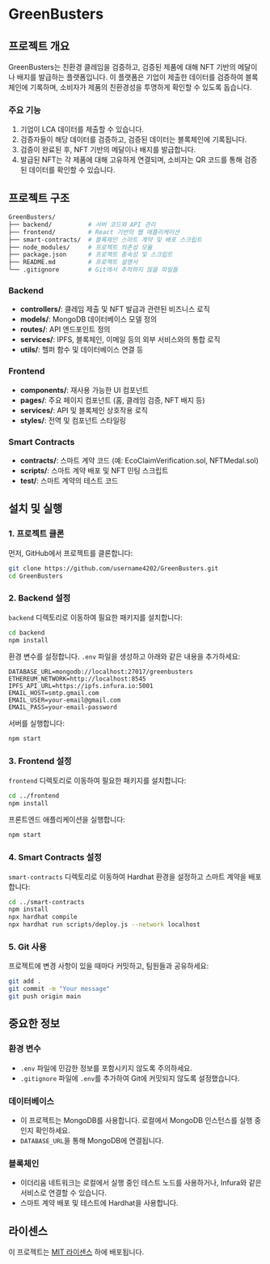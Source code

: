 # GreenBusters

## 프로젝트 개요

GreenBusters는 친환경 클레임을 검증하고, 검증된 제품에 대해 NFT 기반의 메달이나 배지를 발급하는 플랫폼입니다. 이 플랫폼은 기업이 제출한 데이터를 검증하여 블록체인에 기록하며, 소비자가 제품의 친환경성을 투명하게 확인할 수 있도록 돕습니다.

### 주요 기능

1. 기업이 LCA 데이터를 제출할 수 있습니다.
2. 검증자들이 해당 데이터를 검증하고, 검증된 데이터는 블록체인에 기록됩니다.
3. 검증이 완료된 후, NFT 기반의 메달이나 배지를 발급합니다.
4. 발급된 NFT는 각 제품에 대해 고유하게 연결되며, 소비자는 QR 코드를 통해 검증된 데이터를 확인할 수 있습니다.

## 프로젝트 구조

```bash
GreenBusters/
├── backend/          # 서버 코드와 API 관리
├── frontend/         # React 기반의 웹 애플리케이션
├── smart-contracts/  # 블록체인 스마트 계약 및 배포 스크립트
├── node_modules/     # 프로젝트 의존성 모듈
├── package.json      # 프로젝트 종속성 및 스크립트
├── README.md         # 프로젝트 설명서
└── .gitignore        # Git에서 추적하지 않을 파일들
```

### Backend
- **controllers/**: 클레임 제출 및 NFT 발급과 관련된 비즈니스 로직
- **models/**: MongoDB 데이터베이스 모델 정의
- **routes/**: API 엔드포인트 정의
- **services/**: IPFS, 블록체인, 이메일 등의 외부 서비스와의 통합 로직
- **utils/**: 헬퍼 함수 및 데이터베이스 연결 등

### Frontend
- **components/**: 재사용 가능한 UI 컴포넌트
- **pages/**: 주요 페이지 컴포넌트 (홈, 클레임 검증, NFT 배지 등)
- **services/**: API 및 블록체인 상호작용 로직
- **styles/**: 전역 및 컴포넌트 스타일링

### Smart Contracts
- **contracts/**: 스마트 계약 코드 (예: EcoClaimVerification.sol, NFTMedal.sol)
- **scripts/**: 스마트 계약 배포 및 NFT 민팅 스크립트
- **test/**: 스마트 계약의 테스트 코드

## 설치 및 실행

### 1. 프로젝트 클론

먼저, GitHub에서 프로젝트를 클론합니다:

```bash
git clone https://github.com/username4202/GreenBusters.git
cd GreenBusters
```

### 2. Backend 설정

`backend` 디렉토리로 이동하여 필요한 패키지를 설치합니다:

```bash
cd backend
npm install
```

환경 변수를 설정합니다. `.env` 파일을 생성하고 아래와 같은 내용을 추가하세요:

```env
DATABASE_URL=mongodb://localhost:27017/greenbusters
ETHEREUM_NETWORK=http://localhost:8545
IPFS_API_URL=https://ipfs.infura.io:5001
EMAIL_HOST=smtp.gmail.com
EMAIL_USER=your-email@gmail.com
EMAIL_PASS=your-email-password
```

서버를 실행합니다:

```bash
npm start
```

### 3. Frontend 설정

`frontend` 디렉토리로 이동하여 필요한 패키지를 설치합니다:

```bash
cd ../frontend
npm install
```

프론트엔드 애플리케이션을 실행합니다:

```bash
npm start
```

### 4. Smart Contracts 설정

`smart-contracts` 디렉토리로 이동하여 Hardhat 환경을 설정하고 스마트 계약을 배포합니다:

```bash
cd ../smart-contracts
npm install
npx hardhat compile
npx hardhat run scripts/deploy.js --network localhost
```

### 5. Git 사용

프로젝트에 변경 사항이 있을 때마다 커밋하고, 팀원들과 공유하세요:

```bash
git add .
git commit -m "Your message"
git push origin main
```

## 중요한 정보

### 환경 변수

- `.env` 파일에 민감한 정보를 포함시키지 않도록 주의하세요.
- `.gitignore` 파일에 `.env`를 추가하여 Git에 커밋되지 않도록 설정했습니다.

### 데이터베이스

- 이 프로젝트는 MongoDB를 사용합니다. 로컬에서 MongoDB 인스턴스를 실행 중인지 확인하세요.
- `DATABASE_URL`을 통해 MongoDB에 연결됩니다.

### 블록체인

- 이더리움 네트워크는 로컬에서 실행 중인 테스트 노드를 사용하거나, Infura와 같은 서비스로 연결할 수 있습니다.
- 스마트 계약 배포 및 테스트에 Hardhat을 사용합니다.

## 라이센스

이 프로젝트는 [MIT 라이센스](LICENSE) 하에 배포됩니다.
